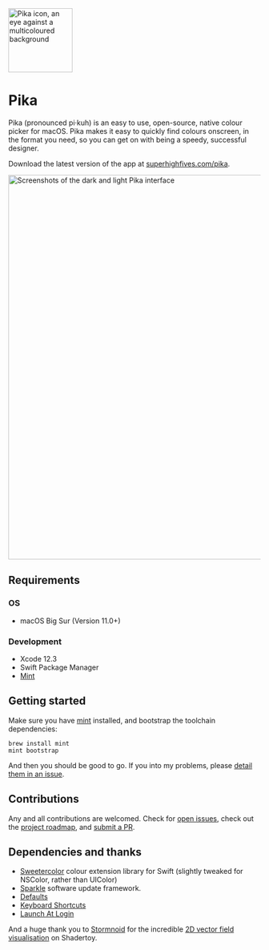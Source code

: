 <img width="128" alt="Pika icon, an eye against a multicoloured background" src="https://user-images.githubusercontent.com/449385/103492506-4dbd3700-4e23-11eb-97ca-44a959f171c6.png">

# Pika

Pika (pronounced pi·kuh) is an easy to use, open-source, native colour picker for macOS. Pika makes it easy to quickly find colours onscreen, in the format you need, so you can get on with being a speedy, successful designer.

Download the latest version of the app at [superhighfives.com/pika](https://superhighfives.com/pika).

<img width="768" alt="Screenshots of the dark and light Pika interface" src="https://user-images.githubusercontent.com/449385/103492507-4e55cd80-4e23-11eb-9366-d31c2bb74030.png">

## Requirements

### OS

- macOS Big Sur (Version 11.0+)

### Development

- Xcode 12.3
- Swift Package Manager
- [Mint](https://github.com/yonaskolb/Mint)

## Getting started

Make sure you have [mint](https://github.com/yonaskolb/Mint) installed, and bootstrap the toolchain dependencies:

```
brew install mint
mint bootstrap
```

And then you should be good to go. If you into my problems, please [detail them in an issue](https://github.com/superhighfives/pika/issues/new/).

## Contributions

Any and all contributions are welcomed. Check for [open issues](https://github.com/superhighfives/pika/issues), check out the [project roadmap](https://github.com/superhighfives/pika/projects/1), and [submit a PR](https://github.com/superhighfives/pika/compare).

## Dependencies and thanks

- [Sweetercolor](https://github.com/jathu/sweetercolor) colour extension library for Swift (slightly tweaked for NSColor, rather than UIColor)
- [Sparkle](https://github.com/sparkle-project/Sparkle) software update framework.
- [Defaults](https://github.com/sindresorhus/Defaults)
- [Keyboard Shortcuts](https://github.com/sindresorhus/KeyboardShortcuts)
- [Launch At Login](https://github.com/sindresorhus/LaunchAtLogin)

And a huge thank you to [Stormnoid](https://twitter.com/stormoid) for the incredible [2D vector field visualisation](https://www.shadertoy.com/view/4tfSRj) on Shadertoy.
